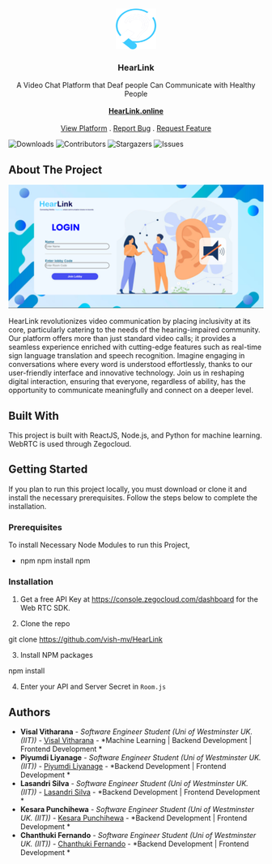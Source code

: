 <br/>
<p align="center">
  <a href="https://github.com/vish-mv/HearLink">
    <img src="hearlink/src/assets/Logo short light.png" alt="Logo" width="80" height="80">
  </a>

  <h3 align="center">HearLink</h3>

  <p align="center">
    A Video Chat Platform that Deaf people Can Communicate with Healthy People
    <br/>
    <br/>
    <a href="https://hearlink.online/"><strong>HearLink.online</strong></a>
    <br/>
    <br/>
    <a href="https://hearlink.online/">View Platform</a>
    .
    <a href="https://github.com/vish-mv/HearLink/issues">Report Bug</a>
    .
    <a href="https://github.com/vish-mv/HearLink/issues">Request Feature</a>
  </p>
</p>

![Downloads](https://img.shields.io/github/downloads/vish-mv/HearLink/total) ![Contributors](https://img.shields.io/github/contributors/vish-mv/HearLink?color=dark-green) ![Stargazers](https://img.shields.io/github/stars/vish-mv/HearLink?style=social) ![Issues](https://img.shields.io/github/issues/vish-mv/HearLink) 

## About The Project

![Screen Shot](hearlink/src/assets/ss.png)

HearLink revolutionizes video communication by placing inclusivity at its core, particularly catering to the needs of the hearing-impaired community. Our platform offers more than just standard video calls; it provides a seamless experience enriched with cutting-edge features such as real-time sign language translation and speech recognition. Imagine engaging in conversations where every word is understood effortlessly, thanks to our user-friendly interface and innovative technology. Join us in reshaping digital interaction, ensuring that everyone, regardless of ability, has the opportunity to communicate meaningfully and connect on a deeper level.

## Built With

This project is built with ReactJS, Node.js, and Python for machine learning. WebRTC is used through Zegocloud.

## Getting Started

If you plan to run this project locally, you must download or clone it and install the necessary prerequisites. Follow the steps below to complete the installation.

### Prerequisites

To install Necessary Node Modules to run this Project,

* npm
npm install npm

### Installation

1. Get a free API Key at https://console.zegocloud.com/dashboard for the Web RTC SDK.

2. Clone the repo


git clone https://github.com/vish-mv/HearLink


3. Install NPM packages

npm install

4. Enter your API and Server Secret in `Room.js`

## Authors

* **Visal Vitharana** - *Software Engineer Student (Uni of Westminster UK. (IIT))* - [Visal Vitharana](https://github.com/vish-mv) - *Machine Learning  |  Backend Development  |  Frontend Development  *
* **Piyumdi Liyanage** - *Software Engineer Student (Uni of Westminster UK. (IIT))* - [Piyumdi Liyanage](https://github.com/Kharisara) - *Backend Development  |  Frontend Development  *
* **Lasandri Silva** - *Software Engineer Student (Uni of Westminster UK. (IIT))* - [Lasandri Silva](https://github.com/Lasandri) - *Backend Development  |  Frontend Development  *
* **Kesara Punchihewa** - *Software Engineer Student (Uni of Westminster UK. (IIT))* - [Kesara Punchihewa](https://github.com/Kharisara) - *Backend Development  |  Frontend Development  *
* **Chanthuki Fernando** - *Software Engineer Student (Uni of Westminster UK. (IIT))* - [Chanthuki Fernando](https://github.com/Kharisara) - *Backend Development  |  Frontend Development  *

